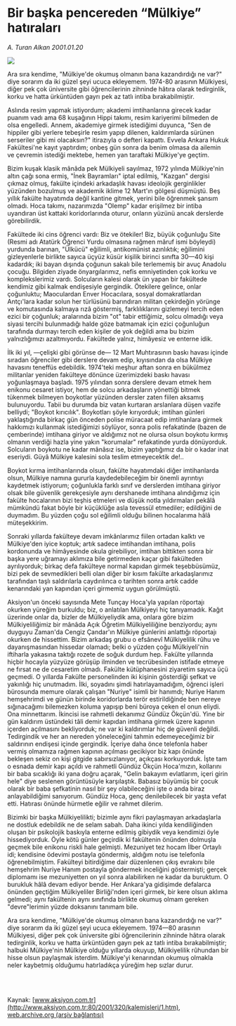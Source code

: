 # Bir başka pencereden “Mülkiye” hatıraları

*A. Turan Alkan 2001.01.20*

<div>
 <img border="0" src="/web/20010421095031im_/http://www.aksiyon.com.tr/yazar/aturanalkan.jpg"/>
 <p class="spot">
  Ara sıra kendime, "Mülkiye'de okumuş olmanın bana kazandırdığı ne var?" diye sorarım da iki güzel şeyi ucuca ekleyemem. 1974-80 arasının Mülkiyesi, diğer pek çok üniversite gibi öğrencilerinin zihninde hâtıra olarak tedirginlik, korku ve hatta ürküntüden gayrı pek az tatlı intiba bırakabilmiştir.
 </p>
 <p class="metin">
 </p>
 <p class="metin">
  Aslında resim yapmak istiyordum; akademi imtihanlarına girecek kadar puanım vadı ama 68 kuşağının Hippi takımı, resim kariyerimi bilmeden de olsa engelledi. Annem, akademiye girmek istediğimi duyunca, "Sen de hippiler gibi yerlere tebeşirle resim yapıp dilenen, kaldırımlarda sürünen serseriler gibi mi olacaksın?" itirazıyla o defteri kapattı. Evvela Ankara Hukuk Fakültesi'ne kayıt yaptırdım; onbeş gün sonra da benim olmasa da ailemin ve çevremin istediği mektebe, hemen yan taraftaki Mülkiye'ye geçtim.
 </p>
 <p class="metin">
  Bizim kuşak klasik mânâda pek Mülkiyeli sayılmaz, 1972 yılında Mülkiye'nin altın çağı sona ermiş, "İnek Bayramları" iptal edilmiş, "Kazgan" dergisi çıkmaz olmuş, fakülte içindeki arkadaşlık havası ideolojik gerginlikler yüzünden bozulmuş ve akademik iklime 12 Mart'ın gölgesi düşmüştü. Beş yıllık fakülte hayatımda değil kantine gitmek, yerini bile öğrenmek şansım olmadı. Hoca takımı, nazarımızda "Olemp" kadar erişilmez bir intiba uyandıran üst kattaki koridorlarında oturur, onların yüzünü ancak derslerde görebilirdik.
 </p>
 <p class="metin">
  Fakültede iki cins öğrenci vardı: Biz ve ötekiler! Biz, büyük çoğunluğu Site (Resmi adı Atatürk Öğrenci Yurdu olmasına rağmen mâruf ismi böyleydi) yurdunda barınan, "Ülkücü" eğilimli, antikomünist azınlıktık; eğilimini gizleyenlerle birlikte sayıca üçyüz küsür kişilik birinci sınıfta 30—40 kişi kadardık; iki bayan dışında çoğunun sakalı bile terlememiş bir avuç Anadolu çocuğu. Bilgiden ziyade önyargılarımız, nefis emniyetinden çok korku ve komplekslerimiz vardı. Solcuların kalesi olarak ün yapan bir fakültede kendimiz gibi kalmak endişesiyle gergindik. Ötekilere gelince, onlar çoğunluktu; Maoculardan Enver Hocacılara, sosyal domakratlardan Antçı'lara kadar solun her türlüsünü barındıran militan çekirdeğin yörünge ve komutasında kalmaya rızâ göstermiş, farklılıklarını gizlemeyi tercih eden ezici bir çoğunluk; aralarında bizim "ot" tabir ettiğimiz, solcu olmadığı veya siyasi tercihi bulunmadığı halde göze batmamak için ezici çoğunluğun tarafında durmayı tercih eden kişiler de yok değildi ama bu bizim yalnızlığımızı azaltmıyordu. Fakültede yalnız, himâyesiz ve enterne idik.
 </p>
 <p class="metin">
  İlk iki yıl, —çelişki gibi görünse de— 12 Mart Muhtırasının baskı havası içinde sıradan öğrenciler gibi derslere devam edip, kıyısından da olsa Mülkiye havasını teneffüs edebildik. 1974'teki meşhur aftan sonra en bükülmez militanlar yeniden fakülteye dönünce üzerimizdeki baskı havası yoğunlaşmaya başladı. 1975 yılından sonra derslere devam etmek hem enikonu cesaret istiyor, hem de solcu arkadaşların yönettiği bitmek tükenmek bilmeyen boykotlar yüzünden dersler zaten fiilen aksamış bulunuyordu. Tabii bu durumda biz vatan kurtaran arslanlara düşen vazife belliydi; "Boykot kırıcılık". Boykotları şöyle kırıyorduk; imtihan günleri yaklaştığında birkaç gün önceden polise müracaat edip imtihanlara girmek hakkımızı kullanmak istediğimizi söylüyor, sonra polis refakatinde (bazen de çemberinde) imtihana giriyor ve aldığımız not ne olursa olsun boykotu kırmış olmanın verdiği hazla yine yakın "korumalar" refakatinde yurda dönüyorduk. Solcuların boykotu ne kadar mânâsız ise, bizim yaptığımız da bir o kadar inat eseriydi. Güyâ Mülkiye kalesini sola teslim etmeyecektik de!..
 </p>
 <p class="metin">
  Boykot kırma imtihanlarında olsun, fakülte hayatımdaki diğer imtihanlarda olsun, Mülkiye namına gururla kaydedebileceğim bir önemli ayrıntıyı kaydetmek istiyorum; çoğunlukla farklı sınıf ve derslerden imtihana giriyor olsak bile güvenlik gerekçesiyle aynı dershanede imtihana alındığımız için fakülte hocalarının bizi teşhis etmeleri ve düşük notla yıldırmaları pekâlâ mümkündü fakat böyle bir küçüklüğe asla tevessül etmediler; edildiğini de duymadım. Bu yüzden çoğu sol eğilimli olduğu bilinen hocalarıma hâlâ müteşekkirim.
 </p>
 <p class="metin">
  Sonraki yıllarda fakülteye devam imkânlarımız fiilen ortadan kalktı ve Mülkiye'den iyice koptuk; artık sadece imtihandan imtihana, polis kordonunda ve himâyesinde okula girebiliyor, imtihan bittikten sonra bir başka yere uğramayı aklımıza bile getirmeden kaçar gibi fakülteden ayrılıyorduk; birkaç defa fakülteye normal kapıdan girmek teşebbüsümüz, bizi pek de sevmedikleri belli olan diğer bir kısım fakülte arkadaşlarımız tarafından taşlı saldırılarla caydırılınca o tarihten sonra artık cadde kenarındaki yan kapından içeri girmemiz uygun görülmüştü.
 </p>
 <p class="metin">
  Aksiyon'un önceki sayısında Mete Tunçay Hoca'yla yapılan röportajı okurken yüreğim burkuldu; biz, o anlatılan Mülkiyeyi hiç tanıyamadık. Kağıt üzerinde onlar da, bizler de Mülkiyeliydik ama, onlara göre bizim Mülkiyeliliğimiz bir mânâda Açık Öğretim Mülkiyeliliğine benziyordu; aynı duyguyu Zaman'da Cengiz Çandar'ın Mülkiye günlerini anlattığı röportajı okurken de hissettim. Bizim arkadaş grubu o efsânevî Mülkiyelilik rûhu ve dayanışmasından hissedar olamadı; belki o yüzden çoğu Mülkiyeli'nin iftiharla yakasına taktığı rozete de soğuk durdum hep. Fakülte yıllarında hiçbir hocayla yüzyüze görüşüp ilminden ve tecrübesinden istifade etmeye ne fırsat ne de cesaretim olmadı. Fakülte kütüphanesini ziyaretim sayıca üçü geçmedi. O yıllarda Fakülte personelinden iki kişinin gösterdiği şefkat ve yakınlığı hiç unutmadım. İlki, soyadını şimdi hatırlayamadığım, öğrenci işleri bürosunda memure olarak çalışan "Nuriye" isimli bir hanımdı; Nuriye Hanım hemşehrimdi ve günün birinde koridorlarda terör estirildiğinde ben nereye sığınacağımı bilemezken koluma yapışıp beni büroya çeken el onun eliydi. Ona minnettarım. İkincisi ise rahmetli dekanımız Gündüz Ökçün'dü. Yine bir gün kaldırım üstündeki tâli demir kapıdan imtihana girmek üzere kapının içerden açılmasını bekliyorduk; ne var ki kaldırımlar hiç de güvenli değildi. Tedirgindik ve her an nereden yöneleceğini tahmin edemeyeceğimiz bir saldırının endişesi içinde gergindik. İçeriye daha önce telefonla haber vermiş olmamıza rağmen kapının açılması gecikiyor biz kapı önünde bekleşen sekiz on kişi gitgide sabırsızlanıyor, açıkçası korkuyorduk. İşte tam o esnada demir kapı açıldı ve rahmetli Gündüz Ökçün Hoca'mızın, kollarını bir baba sıcaklığı iki yana doğru açarak, "Gelin bakayım evlatlarım, içeri girin hele" diye seslenen görüntüsüyle karşılaştık. Babasız büyümüş bir çocuk olarak bir baba şefkatinin nasıl bir şey olabileceğini işte o anda biraz anlayabildiğimi sanıyorum. Gündüz Hoca, genç denilebilecek bir yaşta vefat etti. Hatırası önünde hürmetle eğilir ve rahmet dilerim.
 </p>
 <p class="metin">
  Bizimki bir başka Mülkiyelilikti; bizimle aynı fikri paylaşmayan arkadaşlarla ne dostluk edebildik ne de selam sabah. Daha ikinci yılda kendiliğinden oluşan bir psikolojik baskıyla enterne edilmiş gibiydik veya kendimizi öyle hissediyorduk. Öyle kötü günler geçirdik ki fakültenin önünden dolmuşla geçmek bile enikonu riskli hale gelmişti. Mezuniyet tez hocam İlber Ortaylı idi; kendisine ödevimi postayla göndermiş, aldığım notu ise telefonla öğrenebilmiştim. Fakülteyi bitirdiğime dair düzenlenen çıkış evrakını bile hemşehrim Nuriye Hanım postayla göndermek inceliğini göstermişti; gerçek diplomamı ise mezuniyetten on yıl sonra alabilirken ne kadar da buruktum. O burukluk hâlâ devam ediyor bende. Her Ankara'ya gidişimde defalarca önünden geçtiğim Mülkiyeliler Birliği'nden içeri girmek, bir kere olsun aklıma gelmedi; aynı fakültenin aynı sınıfında birlikte okumuş olmam gereken "devre"lerimin yüzde doksanını tanımam bile.
 </p>
 <p class="metin">
  Ara sıra kendime, "Mülkiye'de okumuş olmanın bana kazandırdığı ne var?" diye sorarım da iki güzel şeyi ucuca ekleyemem. 1974—80 arasının Mülkiyesi, diğer pek çok üniversite gibi öğrencilerinin zihninde hâtıra olarak tedirginlik, korku ve hatta ürküntüden gayrı pek az tatlı intiba bırakabilmiştir; halbuki Mülkiye'nin Mülkiye olduğu yıllarda okuyup, Mülkiyelilik rûhundan bir hisse olsun paylaşmak isterdim. Mülkiye'yi kenarından okumuş olmakla neler kaybetmiş olduğumu hatırladıkça yüreğim hep sızlar durur.
 </p>
 <p class="metin">
 </p>
 <br/>
 <br/>
</div>

Kaynak: [www.aksiyon.com.tr](http://www.aksiyon.com.tr:80/2001/320/kalemisleri/1.htm), [web.archive.org (arşiv bağlantısı)](http://web.archive.org/web/20010421095031/http://www.aksiyon.com.tr:80/2001/320/kalemisleri/1.htm)
